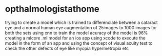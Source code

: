 # opthalmologistathome
trying to create a model which is trained to differenciate between a cataract eye and a normal human eye
augmentation of 25images to 1000 images for both the sets
using cnn to train the model
acuracy of the model is 96%
creating a mlcore .ml model for an ios app
using xcode to execute the model in the form of an app
and using the concept of visual acuity test to check the other defects of eye like  myopia hypermetropia etc
